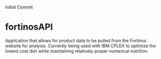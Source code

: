 Initial Commit
# fortinosAPI
Application that allows for product data to be pulled from the Fortinos website for analysis. Currently being used with IBM CPLEX to optimize the lowest cost diet while maintaining relatively proper numerical nutrition.
